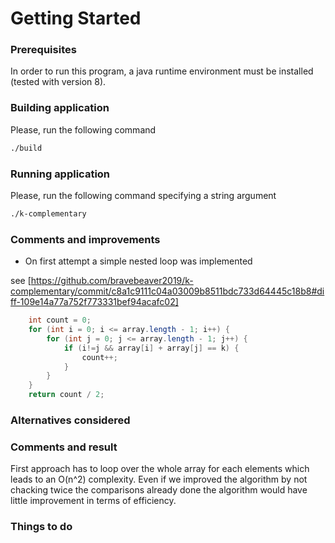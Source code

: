 # Getting Started

### Prerequisites
In order to run this program, a java runtime environment must be installed (tested with version 8).

### Building application
Please, run the following command
```bash
./build
```

### Running application
Please, run the following command specifying a string argument
```bash
./k-complementary

```

### Comments and improvements
* On first attempt a simple nested loop was implemented

see
[https://github.com/bravebeaver2019/k-complementary/commit/c8a1c9111c04a03009b8511bdc733d64445c18b8#diff-109e14a77a752f773331bef94acafc02]
```java
    int count = 0;
    for (int i = 0; i <= array.length - 1; i++) {
        for (int j = 0; j <= array.length - 1; j++) {
            if (i!=j && array[i] + array[j] == k) {
                count++;
            }
        }
    }
    return count / 2;
```

### Alternatives considered

### Comments and result
First approach has to loop over the whole array for each elements which leads to an O(n^2) complexity.
Even if we improved the algorithm by not chacking twice the comparisons already done the algorithm would have little
improvement in terms of efficiency.


### Things to do

